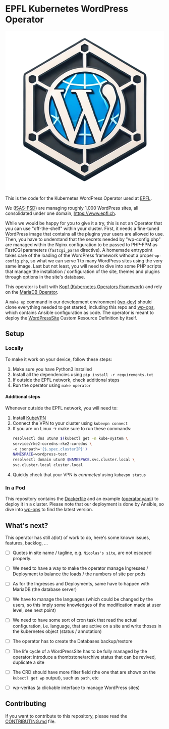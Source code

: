# EPFL Kubernetes WordPress Operator

![EKWO Logo](https://github.com/epfl-si/wp-operator/blob/main/images/WPO-no-bg.png?raw=true)

This is the code for the Kubernetes WordPress Operator used at [EPFL].

We ([ISAS-FSD]) are managing roughly 1,000 WordPress sites, all consolidated
under one domain, <https://www.epfl.ch>.

While we would be happy for you to give it a try, this is not an Operator that
you can use "off-the-shelf" within your cluster. First, it needs a fine-tuned
WordPress image that contains all the plugins your users are allowed to use.
Then, you have to understand that the secrets needed by "wp-config.php" are
managed within the Nginx configuration to be passed to PHP-FPM as FastCGI
parameters (`fastcgi_param` directive). A homemade entrypoint takes care of the
loading of the WordPress framework without a proper `wp-config.php`, so what
we can serve 1 to many WordPress sites using the very same image. Last but not
least, you will need to dive into some PHP scripts that manage the installation
/ configuration of the site, themes and plugins through options in the site's
database.

This operator is built with [Kopf (Kubernetes Operators Framework)] and rely on
the [MariaDB Operator].

A `make up` command in our development environment ([wp-dev]) should clone
everything needed to get started, including this repo and [wp-ops], which
contains Ansible configuration as code. The operator is meant to deploy the
[WordPressSite](./WordPressSite-crd.yaml) Custom Resource Definition by itself.


## Setup

### Locally

To make it work on your device, follow these steps:

1. Make sure you have Python3 installed
1. Install all the dependencies using `pip install -r requirements.txt`
1. If outside the EPFL network, check additional steps
1. Run the operator using `make operator`

#### Additional steps

Whenever outside the EPFL network, you will need to:

1. Install [KubeVPN]
1. Connect the VPN to your cluster using `kubevpn connect`
1. If you are on Linux → make sure to run these commands:
    ```bash
    resolvectl dns utun0 $(kubectl get -n kube-system \
    service/rke2-coredns-rke2-coredns \
    -o jsonpath='{$.spec.clusterIP}')
    NAMESPACE=wordpress-test
    resolvectl domain utun0 $NAMESPACE.svc.cluster.local \
    svc.cluster.local cluster.local
    ```
1. Quickly check that your VPN is _connected_ using `kubevpn status`

### In a Pod

This repository contains the [Dockerfile](./Dockerfile) and an example
([operator.yaml](./operator.yaml)) to deploy it in a cluster. Please note that
our deployment is done by Ansible, so dive into [wp-ops] to find the latest
version.


## What's next?

This operator has still a(lot) of work to do, here's some known issues,
features, backlog, ...

- [ ] Quotes in site name / tagline, e.g. `Nicolas's site`, are not escaped properly.
- [ ] We need to have a way to make the operator manage Ingresses / Deployment to balance the loads / the numbers of site per pods
- [ ] As for the Ingresses and Deployments, same have to happen with MariaDB (the database server)
- [ ] We have to manage the languages (which could be changed by the users, so this imply some knowledges of the modification made at user level, see next point)
- [ ] We need to have some sort of cron task that read the actual configuration, i.e. language, that are active on a site and write thoses in the kubernetes object (status / annotation)
- [ ] The operator has to create the Databases backup/restore
- [ ] The life cycle of a WordPressSite has to be fully managed by the operator: introduce a thombstone/archive status that can be revived, duplicate a site
- [ ] The CRD should have more filter field (the one that are shown on the `kubectl get wp` output), such as `path`, etc
- [ ] wp-veritas (a clickable interface to manage WordPress sites)


## Contributing

If you want to contribute to this repository, please read the [CONTRIBUTING.md](CONTRIBUTING.md) file.

[EPFL]: https://www.epfl.ch
[ISAS-FSD]: https://go.epfl.ch/isas-fsd
[Kopf (Kubernetes Operators Framework)]: https://kopf.readthedocs.io
[MariaDB Operator]: https://github.com/mariadb-operator/mariadb-operator
[wp-dev]: https://github.com/epfl-si/wp-dev
[wp-ops]: https://github.com/epfl-si/wp-ops
[KubeVPN]: https://www.kubevpn.cn/
